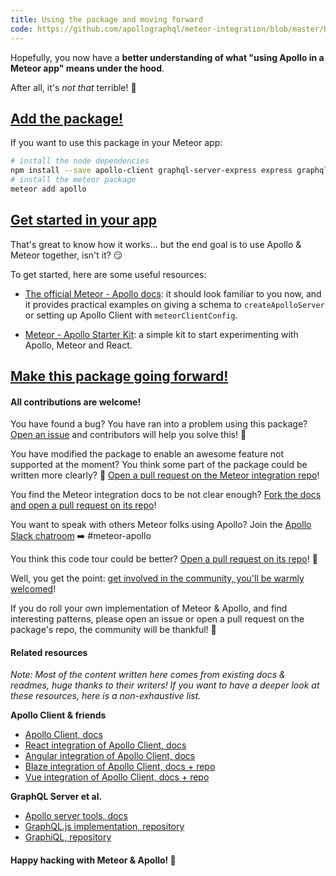 ```yaml
---
title: Using the package and moving forward
code: https://github.com/apollographql/meteor-integration/blob/master/README.md#1-20
---
```


Hopefully, you now have a **better understanding of what "using Apollo in a Meteor app" means under the hood**.

After all, it's _not that_ terrible! 🌮

<a href="https://github.com/apollographql/meteor-integration/blob/master/README.md#3-5"><h2>Add the package!</h2></a>

If you want to use this package in your Meteor app:
```sh
# install the node dependencies
npm install --save apollo-client graphql-server-express express graphql graphql-tools body-parser
# install the meteor package
meteor add apollo
```

<a href="https://github.com/apollographql/meteor-integration/blob/master/README.md#6-8"><h2>Get started in your app</h2></a>

That's great to know how it works... but the end goal is to use Apollo & Meteor together, isn't it? 😏

To get started, here are some useful resources:

- [The official Meteor - Apollo docs](http://dev.apollodata.com/core/meteor.html): it should look familiar to you now, and it provides practical examples on giving a schema to `createApolloServer` or setting up Apollo Client with `meteorClientConfig`.

- [Meteor - Apollo Starter Kit](https://github.com/apollographql/meteor-starter-kit/): a simple kit to start experimenting with Apollo, Meteor and React.

<a href="https://github.com/apollographql/meteor-integration/blob/master/README.md#10-20"><h2>Make this package going forward!</h2></a>

<h4>All contributions are welcome!</h4>

You have found a bug? You have ran into a problem using this package? [Open an issue](https://github.com/apollostack/meteor-integration/issues) and contributors will help you solve this! 🙌

You have modified the package to enable an awesome feature not supported at the moment? You think some part of the package could be written more clearly? 🤔 [Open a pull request on the Meteor integration repo](https://github.com/apollostack/meteor-integration/pulls)!

You find the Meteor integration docs to be not clear enough? [Fork the docs and open a pull request on its repo](https://github.com/apollographql/core-docs/blob/master/source/meteor.md)!

You want to speak with others Meteor folks using Apollo? Join the [Apollo Slack chatroom](http://www.apollodata.com/#slack) ➡️ #meteor-apollo

You think this code tour could be better? [Open a pull request on its repo](https://github.com/xavcz/meteor-apollo-codetour)! 🎉

Well, you get the point: [get involved in the community, you'll be warmly welcomed](http://dev.apollodata.com/community/)!

If you do roll your own implementation of Meteor & Apollo, and find interesting patterns, please open an issue or open a pull request on the package's repo, the community will be thankful! 🙏

<h4>Related resources</h4>

_Note: Most of the content written here comes from existing docs & readmes, huge thanks to their writers! If you want to have a deeper look at these resources, here is a non-exhaustive list._

**Apollo Client & friends**

- [Apollo Client, docs](http://dev.apollodata.com/core/)
- [React integration of Apollo Client, docs](http://dev.apollodata.com/react/)
- [Angular integration of Apollo Client, docs](http://dev.apollodata.com/angular2/)
- [Blaze integration of Apollo Client, docs + repo](https://github.com/Swydo/blaze-apollo)
- [Vue integration of Apollo Client, docs + repo](https://github.com/Akryum/vue-apollo)

**GraphQL Server et al.**

- [Apollo server tools, docs](http://dev.apollodata.com/tools/)
- [GraphQL.js implementation, repository](https://github.com/graphql/graphql-js)
- [GraphiQL, repository](https://github.com/graphql/graphiql)

<h4>Happy hacking with Meteor & Apollo! 🎉</h4>
